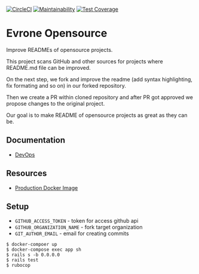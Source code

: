 [![CircleCI](https://circleci.com/gh/evrone/evrone_opensource.svg?style=svg)](https://app.circleci.com/pipelines/github/evrone/evrone_opensource)
[![Maintainability](https://api.codeclimate.com/v1/badges/3c2ddedd6fa03ab8eea3/maintainability)](https://codeclimate.com/github/evrone/evrone_opensource/maintainability)
[![Test Coverage](https://api.codeclimate.com/v1/badges/3c2ddedd6fa03ab8eea3/test_coverage)](https://codeclimate.com/github/evrone/evrone_opensource/test_coverage)


# Evrone Opensource

Improve READMEs of opensource projects.

This project scans GitHub and other sources for projects where
README.md file can be improved.

On the next step, we fork and improve the readme (add syntax highlighting,
fix formating and so on) in our forked repository.

Then we create a PR within cloned repository and after PR got approved
we propose changes to the original project.

Our goal is to make README of opensource projects as great as they can
be.

## Documentation

- [DevOps](docs/dev_ops.md)

## Resources

- [Production Docker Image](https://hub.docker.com/repository/docker/evrone/evrone_opensource)

## Setup

* `GITHUB_ACCESS_TOKEN` - token for access github api
* `GITHUB_ORGANIZATION_NAME` - fork target organization
* `GIT_AUTHOR_EMAIL` - email for creating commits

```
$ docker-compoer up
$ docker-compose exec app sh
$ rails s -b 0.0.0.0
$ rails test
$ rubocop
```
